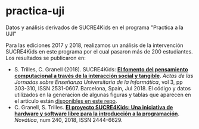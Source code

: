 # practica-uji
Datos y análisis derivados de SUCRE4Kids en el programa "Practica a la UJI"

Para las ediciones 2017 y 2018, realizamos un análisis de la intervención SUCRE4Kids en este programa por el cual pasaron más de 200 estudiantes. Los resultados se publicaron en:
* S. Trilles, C. Granell (2018). SUCRE4Kids: [**El fomento del pensamiento computacional a través de la interacción social y tangible**](http://www.aenui.net/ojs/index.php?journal=actas_jenui&page=article&op=view&path%5B%5D=431&path%5B%5D=657). *Actas de las Jornadas sobre Enseñanza Universitaria de la Informática*, vol 3, pp 303-310, ISSN 2531-0607. Barcelona, Spain, Jul 2018. El código y datos utilizados en la generacion de algunas figuras y tablas que aparecen en el artículo están [disponibles en este repo](https://github.com/cgranell/jenui2018).  
* C. Granell, S. Trilles. [**El proyecto SUCRE4Kids: Una iniciativa de hardware y software libre para la introducción a la programación**](https://www.novatica.es/el-proyecto-sucre4kids-una-iniciativa-de-hardware-y-software-libre-para-la-introduccion-a-la-programacion/). *Novática*, num 240, 2018, ISSN 2444-6629.

